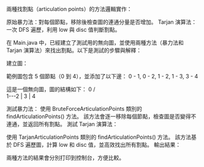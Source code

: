 兩種找割點（articulation points）的方法邏輯實作：

原始暴力法：對每個節點，移除後檢查圖的連通分量是否增加。
Tarjan 演算法：一次 DFS 遍歷，利用 low 與 disc 值判斷割點。

在 Main.java 中，已經建立了測試用的無向圖，並使用兩種方法（暴力法和 Tarjan 演算法）來找出割點。以下是測試的步驟與解釋：

建立圖：

範例圖包含 5 個節點（0 到 4），並添加了以下邊：
0 - 1, 0 - 2, 1 - 2, 1 - 3, 3 - 4

這是一個無向圖，圖的結構如下：
0
/ \
1---2
|
3
|
4

測試暴力法：
使用 BruteForceArticulationPoints 類別的 findArticulationPoints() 方法。
該方法會逐一移除每個節點，檢查圖是否變得不連通，並返回所有割點。
測試 Tarjan 演算法：

使用 TarjanArticulationPoints 類別的 findArticulationPoints() 方法。
該方法基於 DFS 遍歷圖，計算 low 和 disc 值，並高效找出所有割點。
輸出結果：

兩種方法的結果會分別打印到控制台，方便比較。